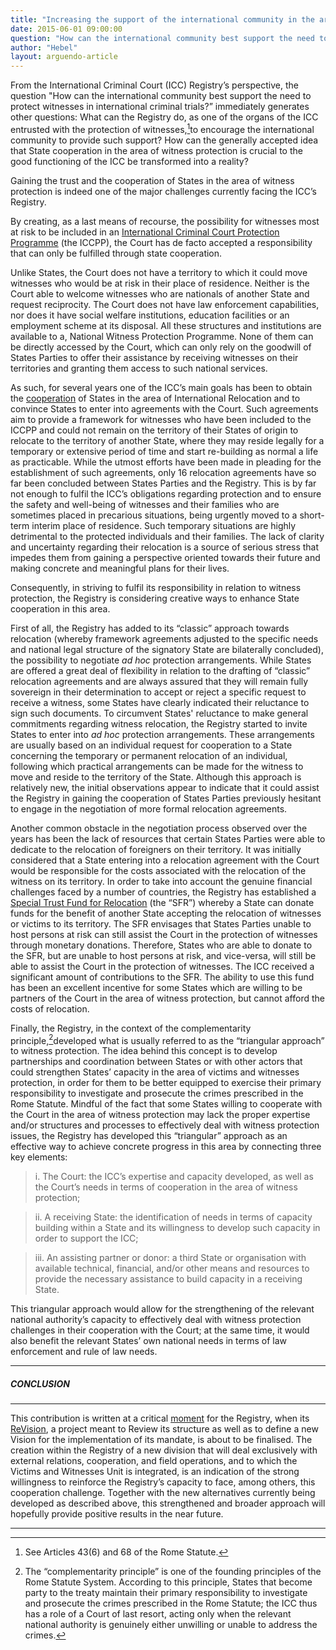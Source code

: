 ```yaml
---
title: "Increasing the support of the international community in the area of witness protection: a Registry Perspective"
date: 2015-06-01 09:00:00
question: "How can the international community best support the need to protect witnesses in international atrocity crime trials?"
author: "Hebel"
layout: arguendo-article
---
```


From the International Criminal Court (ICC) Registry’s perspective, the question "How can the international community best support the need to protect witnesses in international criminal trials?” immediately generates other questions: What can the Registry do, as one of the organs of the ICC entrusted with the protection of witnesses,[^1]to encourage the international community to provide such support? How can the generally accepted idea that State cooperation in the area of witness protection is crucial to the good functioning of the ICC be transformed into a reality?

Gaining the trust and the cooperation of States in the area of witness protection is indeed one of the major challenges currently facing the ICC’s Registry. 

By creating, as a last means of recourse, the possibility for witnesses most at risk to be included in an [International Criminal Court Protection Programme](http://www.icc-cpi.int/en_menus/icc/structure%20of%20the%20court/protection/Pages/victims%20and%20witness%20unit.aspx) (the ICCPP), the Court has de facto accepted a responsibility that can only be fulfilled through state cooperation.

Unlike States, the Court does not have a territory to which it could move witnesses who would be at risk in their place of residence. Neither is the Court able to welcome witnesses who are nationals of another State and request reciprocity. The Court does not have law enforcement capabilities, nor does it have social welfare institutions, education facilities or an employment scheme at its disposal. All these structures and institutions are available to a, National Witness Protection Programme. None of them can be directly accessed by the Court, which can only rely on the goodwill of States Parties to offer their assistance by receiving witnesses on their territories and granting them access to such national services.

As such, for several years one of the ICC’s main goals has been to obtain the [cooperation](http://www.icc-cpi.int/NR/rdonlyres/08767415-4F1D-46BA-B408-5B447B3AFC8D/0/ProtectionseminarSUMMARY.pdf) of States in the area of International Relocation and to convince States to enter into agreements with the Court. Such agreements aim to provide a framework for witnesses who have been included to the ICCPP and could not remain on the territory of their States of origin to relocate to the territory of another State, where they may reside legally for a temporary or extensive period of time and start re-building as normal a life as practicable. While the utmost efforts have been made in pleading for the establishment of such agreements, only 16 relocation agreements have so far been concluded between States Parties and the Registry. This is by far not enough to fulfil the ICC’s obligations regarding protection and to ensure the safety and well-being of witnesses and their families who are sometimes placed in precarious situations, being urgently moved to a short-term interim place of residence. Such temporary situations are highly detrimental to the protected individuals and their families. The lack of clarity and uncertainty regarding their relocation is a source of serious stress that impedes them from gaining a perspective oriented towards their future and making concrete and meaningful plans for their lives.


Consequently, in striving to fulfil its responsibility in relation to witness protection, the Registry is considering creative ways to enhance State cooperation in this area.  

First of all, the Registry has added to its “classic” approach towards relocation (whereby framework agreements adjusted to the specific needs and national legal structure of the signatory State are bilaterally concluded), the possibility to negotiate *ad hoc* protection arrangements. While States are offered a great deal of flexibility in relation to the drafting of “classic” relocation agreements and are always assured that they will remain fully sovereign in their determination to accept or reject a specific request to receive a witness, some States have clearly indicated their reluctance to sign such documents. To circumvent States' reluctance to make general commitments regarding witness relocation, the Registry started to invite States to enter into *ad hoc* protection arrangements. These arrangements are usually based on an individual request for cooperation to a State concerning the temporary or permanent relocation of an individual, following which practical arrangements can be made for the witness to move and reside to the territory of the State. Although this approach is relatively new, the initial observations appear to indicate that it could assist the Registry in gaining the cooperation of States Parties previously hesitant to engage in the negotiation of more formal relocation agreements.

Another common obstacle in the negotiation process observed over the years has been the lack of resources that certain States Parties were able to dedicate to the relocation of foreigners on their territory. It was initially considered that a State entering into a relocation agreement with the Court would be responsible for the costs associated with the relocation of the witness on its territory. In order to take into account the genuine financial challenges faced by a number of countries, the Registry has established a [Special Trust Fund for Relocation](http://www.icc-cpi.int/NR/rdonlyres/08767415-4F1D-46BA-B408-5B447B3AFC8D/0/ProtectionseminarSUMMARY.pdf) (the “SFR”) whereby a State can donate funds for the benefit of another State accepting the relocation of witnesses or victims to its territory. The SFR envisages that States Parties unable to host persons at risk can still assist the Court in the protection of witnesses through monetary donations. Therefore, States who are able to donate to the SFR, but are unable to host persons at risk, and vice-versa, will still be able to assist the Court in the protection of witnesses. The ICC received a significant amount of contributions to the SFR. The ability to use this fund has been an excellent incentive for some States which are willing to be partners of the Court in the area of witness protection, but cannot afford the costs of relocation.

Finally, the Registry, in the context of the complementarity principle,[^2]developed what is usually referred to as the “triangular approach” to witness protection. The idea behind this concept is to develop partnerships and coordination between States or with other actors that could strengthen States’ capacity in the area of victims and witnesses protection, in order for them to be better equipped to exercise their primary responsibility to investigate and prosecute the crimes prescribed in the Rome Statute. Mindful of the fact that some States willing to cooperate with the Court in the area of witness protection may lack the proper expertise and/or structures and processes to effectively deal with witness protection issues, the Registry has developed this “triangular” approach as an effective way to achieve concrete progress in this area by connecting three key elements:

>i.	The Court: the ICC’s expertise and capacity developed, as well as the Court’s needs in terms of cooperation in the area of witness protection;

>ii.	A receiving State: the identification of needs in terms of capacity building within a State and its willingness to develop such capacity in order to support the ICC;

>iii.	An assisting partner or donor: a third State or organisation with available technical, financial, and/or other means and resources to provide the necessary assistance to build capacity in a receiving State.

This triangular approach would allow for the strengthening of the relevant national authority’s capacity to effectively deal with witness protection challenges in their cooperation with the Court; at the same time, it would also benefit the relevant States’ own national needs in terms of law enforcement and rule of law needs.

---

##### CONCLUSION

---
This contribution is written at a critical [moment](http://www.international-criminal-justice-today.org/event/2014/06/02/practical-challenges-icc/) for the Registry, when its [ReVision](http://www.ijmonitor.org/2014/07/icc-registrar-discusses-restructuring-and-need-for-larger-budget/), a project meant to Review its structure as well as to define a new Vision for the implementation of its mandate, is about to be finalised. The creation within the Registry of a new division that will deal exclusively with external relations, cooperation, and field operations, and to which the Victims and Witnesses Unit is integrated, is an indication of the strong willingness to reinforce the Registry’s capacity to face, among others, this cooperation challenge. Together with the new alternatives currently being developed as described above, this strengthened and broader approach will hopefully provide positive results in the near future. 

---
[^1]: See Articles 43(6) and 68 of the Rome Statute.

[^2]: The “complementarity principle” is one of the founding principles of the Rome Statute System. According to this principle, States that become party to the treaty maintain their primary responsibility to investigate and prosecute the crimes prescribed in the Rome Statute; the ICC thus has a role of a Court of last resort, acting only when the relevant national authority is genuinely either unwilling or unable to address the crimes.
